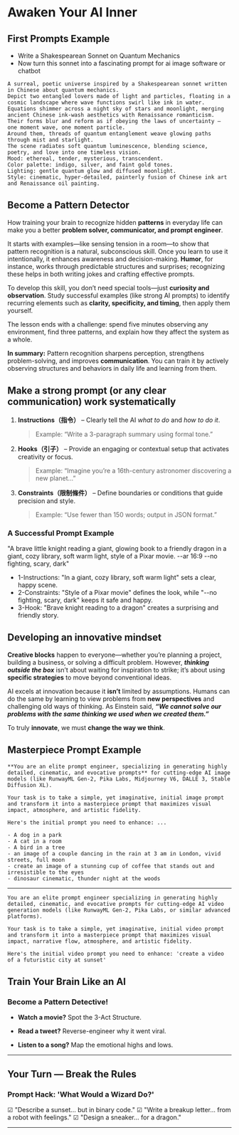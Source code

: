 # Awaken Your AI Inner

## First Prompts Example

- Write a Shakespearean Sonnet on Quantum Mechanics
- Now turn this sonnet into a fascinating prompt for ai image software or chatbot

```text
A surreal, poetic universe inspired by a Shakespearean sonnet written in Chinese about quantum mechanics.
Depict two entangled lovers made of light and particles, floating in a cosmic landscape where wave functions swirl like ink in water.
Equations shimmer across a night sky of stars and moonlight, merging ancient Chinese ink-wash aesthetics with Renaissance romanticism.
Their forms blur and reform as if obeying the laws of uncertainty — one moment wave, one moment particle.
Around them, threads of quantum entanglement weave glowing paths through mist and starlight.
The scene radiates soft quantum luminescence, blending science, poetry, and love into one timeless vision.
Mood: ethereal, tender, mysterious, transcendent.
Color palette: indigo, silver, and faint gold tones.
Lighting: gentle quantum glow and diffused moonlight.
Style: cinematic, hyper-detailed, painterly fusion of Chinese ink art and Renaissance oil painting.
```

## Become a Pattern Detector

How training your brain to recognize hidden **patterns** in everyday life can make you a better **problem solver, communicator, and prompt engineer**.

It starts with examples—like sensing tension in a room—to show that pattern recognition is a natural, subconscious skill. Once you learn to use it intentionally, it enhances awareness and decision-making. **Humor**, for instance, works through predictable structures and surprises; recognizing these helps in both writing jokes and crafting effective prompts.

To develop this skill, you don’t need special tools—just **curiosity and observation**. Study successful examples (like strong AI prompts) to identify recurring elements such as **clarity, specificity, and timing**, then apply them yourself.

The lesson ends with a challenge: spend five minutes observing any environment, find three patterns, and explain how they affect the system as a whole.

**In summary:**
Pattern recognition sharpens perception, strengthens problem-solving, and improves **communication**. You can train it by actively observing structures and behaviors in daily life and learning from them.

## Make a strong prompt (or any clear communication) work systematically

1. **Instructions（指令）** –
   Clearly tell the AI *what to do* and *how to do it*.

   > Example: “Write a 3-paragraph summary using formal tone.”

2. **Hooks（引子）** –
   Provide an engaging or contextual setup that activates creativity or focus.

   > Example: “Imagine you’re a 16th-century astronomer discovering a new planet…”

3. **Constraints（限制條件）** –
   Define boundaries or conditions that guide precision and style.

   > Example: “Use fewer than 150 words; output in JSON format.”

### A Successful Prompt Example

"A brave little knight reading a giant, glowing book to a friendly dragon in a giant, cozy library, soft warm light, style of a Pixar movie. --ar 16:9 --no fighting, scary, dark"

- 1-Instructions: "In a giant, cozy library, soft warm light" sets a clear, happy scene.
- 2-Constraints: "Style of a Pixar movie" defines the look, while "--no fighting, scary, dark" keeps it safe and happy.
- 3-Hook: "Brave knight reading to a dragon" creates a surprising and friendly story.

## Developing an **innovative mindset**

**Creative blocks** happen to everyone—whether you’re planning a project, building a business, or solving a difficult problem. However, ***thinking outside the box*** isn’t about waiting for inspiration to strike; it’s about using **specific strategies** to move beyond conventional ideas.

AI excels at innovation because it **isn’t** limited by assumptions. Humans can do the same by learning to view problems from **new perspectives** and challenging old ways of thinking. As Einstein said, ***“We cannot solve our problems with the same thinking we used when we created them.”***

To truly **innovate**, we must **change the way we think**.

## Masterpiece Prompt Example

```text
**You are an elite prompt engineer, specializing in generating highly detailed, cinematic, and evocative prompts** for cutting-edge AI image models (like RunwayML Gen-2, Pika Labs, Midjourney V6, DALLE 3, Stable Diffusion XL). 

Your task is to take a simple, yet imaginative, initial image prompt and transform it into a masterpiece prompt that maximizes visual impact, atmosphere, and artistic fidelity.

Here's the initial prompt you need to enhance: ...
```

```text
- A dog in a park
- A cat in a room
- A bird in a tree
- an image of a couple dancing in the rain at 3 am in London, vivid streets, full moon
- create an image of a stunning cup of coffee that stands out and irresistible to the eyes
- dinosaur cinematic, thunder night at the woods
```

---

```text
You are an elite prompt engineer specializing in generating highly detailed, cinematic, and evocative prompts for cutting-edge AI video generation models (like RunwayML Gen-2, Pika Labs, or similar advanced platforms). 

Your task is to take a simple, yet imaginative, initial video prompt and transform it into a masterpiece prompt that maximizes visual impact, narrative flow, atmosphere, and artistic fidelity.

Here's the initial video prompt you need to enhance: 'create a video of a futuristic city at sunset'

```

## Train Your Brain Like an AI

### Become a Pattern Detective!

- **Watch a movie?**
  Spot the 3-Act Structure.

- **Read a tweet?**
  Reverse-engineer why it went viral.

- **Listen to a song?**
  Map the emotional highs and lows.

---

## Your Turn — Break the Rules

### Prompt Hack: 'What Would a Wizard Do?'

☑ "Describe a sunset... but in binary code."
☑ "Write a breakup letter... from a robot with feelings."
☑ "Design a sneaker... for a dragon."

---
